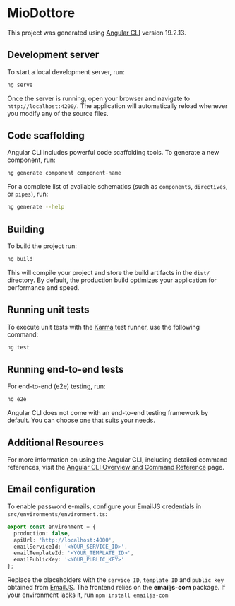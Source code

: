 # MioDottore

This project was generated using [Angular CLI](https://github.com/angular/angular-cli) version 19.2.13.

## Development server

To start a local development server, run:

```bash
ng serve
```

Once the server is running, open your browser and navigate to `http://localhost:4200/`. The application will automatically reload whenever you modify any of the source files.

## Code scaffolding

Angular CLI includes powerful code scaffolding tools. To generate a new component, run:

```bash
ng generate component component-name
```

For a complete list of available schematics (such as `components`, `directives`, or `pipes`), run:

```bash
ng generate --help
```

## Building

To build the project run:

```bash
ng build
```

This will compile your project and store the build artifacts in the `dist/` directory. By default, the production build optimizes your application for performance and speed.

## Running unit tests

To execute unit tests with the [Karma](https://karma-runner.github.io) test runner, use the following command:

```bash
ng test
```

## Running end-to-end tests

For end-to-end (e2e) testing, run:

```bash
ng e2e
```

Angular CLI does not come with an end-to-end testing framework by default. You can choose one that suits your needs.

## Additional Resources

For more information on using the Angular CLI, including detailed command references, visit the [Angular CLI Overview and Command Reference](https://angular.dev/tools/cli) page.

## Email configuration

To enable password e-mails, configure your EmailJS credentials in `src/environments/environment.ts`:

```ts
export const environment = {
  production: false,
  apiUrl: 'http://localhost:4000',
  emailServiceId: '<YOUR_SERVICE_ID>',
  emailTemplateId: '<YOUR_TEMPLATE_ID>',
  emailPublicKey: '<YOUR_PUBLIC_KEY>'
};
```

Replace the placeholders with the `service ID`, `template ID` and `public key` obtained from [EmailJS](https://www.emailjs.com/).
The frontend relies on the **emailjs-com** package. If your environment lacks it, run `npm install emailjs-com`